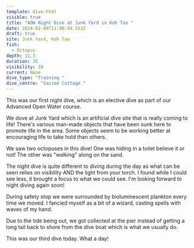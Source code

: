```yaml
---
template: dive.html
visible: true
title: "AOW Night Dive at Junk Yard in Koh Tao "
date: 2024-02-08T11:00:49.553Z
draft: true
site: Junk Yard, Koh Tao
fish:
  - Octopus
depth: 11.3
duration: 35
visibility: 10
current: None
dive_type: "Training "
dive_centre: "Sairee Cottage "
---
```

This was our first night dive, which is an elective dive as part of our Advanced Open Water course.

We dove at Junk Yard which is an artificial dive site that is really coming to life! There's various man-made objects that have been sunk here to promote life in the area. Some objects seem to be working better at encouraging life to take hold than others. 

We saw two octopuses in this dive! One was hiding in a toilet believe it or not! The other was "walking" along on the sand.

The night dive is quite different to diving during the day as what can be seen relies on visibility AND the light from your torch. I found while I could see less, it brought a focus to what we could see. I'm looking forward to night diving again soon!

During safety stop we were surrounded by bioluminescent plankton every time we moved. I fancied myself as a bit of a wizard, casting spells with waves of my hand. 

Due to the tide being out, we got collected at the pier instead of getting a long tail back to shore from the dive boat which is what we usually do. 

This was our third dive today. What a day! 
